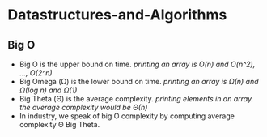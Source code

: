 # Datastructures-and-Algorithms

## Big O

- Big O is the upper bound on time. _printing an array is O(n) and O(n^2), ..., O(2^n)_
- Big Omega (Ω) is the lower bound on time. _printing an array is Ω(n) and Ω(log n) and Ω(1)_ 
- Big Theta (Θ) is the average complexity. _printing elements in an array. the average complexity would be Θ(n)_
- In industry, we speak of big O complexity by computing average complexity Θ Big Theta. 
